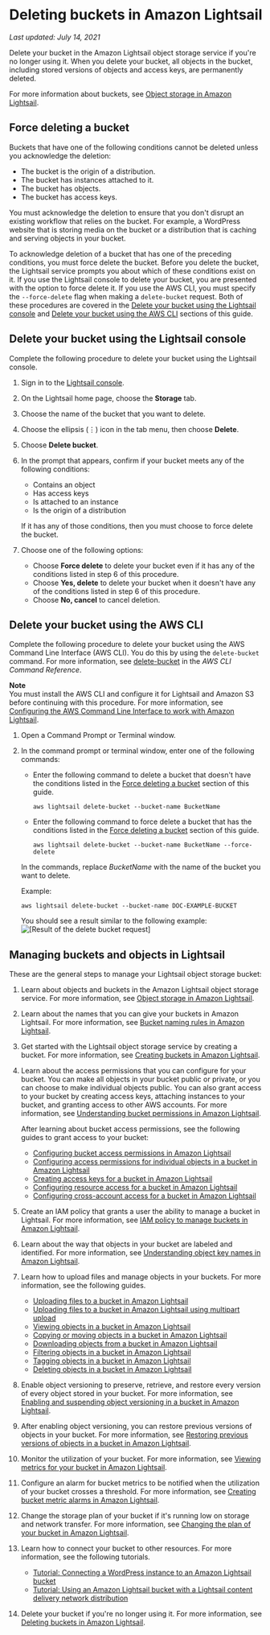 # Deleting buckets in Amazon Lightsail<a name="amazon-lightsail-deleting-buckets"></a>

 *Last updated: July 14, 2021* 

Delete your bucket in the Amazon Lightsail object storage service if you're no longer using it\. When you delete your bucket, all objects in the bucket, including stored versions of objects and access keys, are permanently deleted\.

For more information about buckets, see [Object storage in Amazon Lightsail](buckets-in-amazon-lightsail.md)\.

## Force deleting a bucket<a name="force-delete-bucket"></a>

Buckets that have one of the following conditions cannot be deleted unless you acknowledge the deletion:
+ The bucket is the origin of a distribution\.
+ The bucket has instances attached to it\.
+ The bucket has objects\.
+ The bucket has access keys\.

You must acknowledge the deletion to ensure that you don't disrupt an existing workflow that relies on the bucket\. For example, a WordPress website that is storing media on the bucket or a distribution that is caching and serving objects in your bucket\.

To acknowledge deletion of a bucket that has one of the preceding conditions, you must force delete the bucket\. Before you delete the bucket, the Lightsail service prompts you about which of these conditions exist on it\. If you use the Lightsail console to delete your bucket, you are presented with the option to force delete it\. If you use the AWS CLI, you must specify the `--force-delete` flag when making a `delete-bucket` request\. Both of these procedures are covered in the [Delete your bucket using the Lightsail console](#delete-bucket-using-lightsail-console) and [Delete your bucket using the AWS CLI](#delete-bucket-using-aws-cli) sections of this guide\.

## Delete your bucket using the Lightsail console<a name="delete-bucket-using-lightsail-console"></a>

Complete the following procedure to delete your bucket using the Lightsail console\.

1. Sign in to the [Lightsail console](https://lightsail.aws.amazon.com/)\.

1. On the Lightsail home page, choose the **Storage** tab\.

1. Choose the name of the bucket that you want to delete\.

1. Choose the ellipsis \(⋮\) icon in the tab menu, then choose **Delete**\.

1. Choose **Delete bucket**\.

1. In the prompt that appears, confirm if your bucket meets any of the following conditions:
   + Contains an object
   + Has access keys
   + Is attached to an instance
   + Is the origin of a distribution

   If it has any of those conditions, then you must choose to force delete the bucket\.

1. Choose one of the following options:
   + Choose **Force delete** to delete your bucket even if it has any of the conditions listed in step 6 of this procedure\.
   + Choose **Yes, delete** to delete your bucket when it doesn't have any of the conditions listed in step 6 of this procedure\.
   + Choose **No, cancel** to cancel deletion\.

## Delete your bucket using the AWS CLI<a name="delete-bucket-using-aws-cli"></a>

Complete the following procedure to delete your bucket using the AWS Command Line Interface \(AWS CLI\)\. You do this by using the `delete-bucket` command\. For more information, see [delete\-bucket](https://docs.aws.amazon.com/cli/latest/reference/lightsail/delete-bucket.html) in the *AWS CLI Command Reference*\.

**Note**  
You must install the AWS CLI and configure it for Lightsail and Amazon S3 before continuing with this procedure\. For more information, see [Configuring the AWS Command Line Interface to work with Amazon Lightsail](lightsail-how-to-set-up-and-configure-aws-cli.md)\.

1. Open a Command Prompt or Terminal window\.

1. In the command prompt or terminal window, enter one of the following commands:
   + Enter the following command to delete a bucket that doesn't have the conditions listed in the [Force deleting a bucket](#force-delete-bucket) section of this guide\.

     ```
     aws lightsail delete-bucket --bucket-name BucketName
     ```
   + Enter the following command to force delete a bucket that has the conditions listed in the [Force deleting a bucket](#force-delete-bucket) section of this guide\.

     ```
     aws lightsail delete-bucket --bucket-name BucketName --force-delete
     ```

   In the commands, replace *BucketName* with the name of the bucket you want to delete\.

   Example:

   ```
   aws lightsail delete-bucket --bucket-name DOC-EXAMPLE-BUCKET
   ```

   You should see a result similar to the following example:  
![\[Result of the delete bucket request\]](https://d9yljz1nd5001.cloudfront.net/en_us/cdafd3c2a6d9edfefee89eda217b0068/images/amazon-lightsail-delete-bucket-cli.png)

## Managing buckets and objects in Lightsail<a name="deleting-buckets-managing-buckets-and-objects"></a>

These are the general steps to manage your Lightsail object storage bucket:

1. Learn about objects and buckets in the Amazon Lightsail object storage service\. For more information, see [Object storage in Amazon Lightsail](buckets-in-amazon-lightsail.md)\.

1. Learn about the names that you can give your buckets in Amazon Lightsail\. For more information, see [Bucket naming rules in Amazon Lightsail](bucket-naming-rules-in-amazon-lightsail.md)\.

1. Get started with the Lightsail object storage service by creating a bucket\. For more information, see [Creating buckets in Amazon Lightsail](amazon-lightsail-creating-buckets.md)\.

1. Learn about the access permissions that you can configure for your bucket\. You can make all objects in your bucket public or private, or you can choose to make individual objects public\. You can also grant access to your bucket by creating access keys, attaching instances to your bucket, and granting access to other AWS accounts\. For more information, see [Understanding bucket permissions in Amazon Lightsail](amazon-lightsail-understanding-bucket-permissions.md)\.

   After learning about bucket access permissions, see the following guides to grant access to your bucket:
   + [Configuring bucket access permissions in Amazon Lightsail](amazon-lightsail-configuring-bucket-permissions.md)
   + [Configuring access permissions for individual objects in a bucket in Amazon Lightsail](amazon-lightsail-configuring-individual-object-access.md)
   + [Creating access keys for a bucket in Amazon Lightsail](amazon-lightsail-creating-bucket-access-keys.md)
   + [Configuring resource access for a bucket in Amazon Lightsail](amazon-lightsail-configuring-bucket-resource-access.md)
   + [Configuring cross\-account access for a bucket in Amazon Lightsail](amazon-lightsail-configuring-bucket-cross-account-access.md)

1. Create an IAM policy that grants a user the ability to manage a bucket in Lightsail\. For more information, see [IAM policy to manage buckets in Amazon Lightsail](amazon-lightsail-bucket-management-policies.md)\.

1. Learn about the way that objects in your bucket are labeled and identified\. For more information, see [Understanding object key names in Amazon Lightsail](understanding-bucket-object-key-names-in-amazon-lightsail.md)\.

1. Learn how to upload files and manage objects in your buckets\. For more information, see the following guides\.
   + [Uploading files to a bucket in Amazon Lightsail](amazon-lightsail-uploading-files-to-a-bucket.md)
   + [Uploading files to a bucket in Amazon Lightsail using multipart upload](amazon-lightsail-uploading-files-to-a-bucket-using-multipart-upload.md)
   + [Viewing objects in a bucket in Amazon Lightsail](amazon-lightsail-viewing-objects-in-a-bucket.md)
   + [Copying or moving objects in a bucket in Amazon Lightsail](amazon-lightsail-copying-moving-bucket-objects.md)
   + [Downloading objects from a bucket in Amazon Lightsail](amazon-lightsail-downloading-bucket-objects.md)
   + [Filtering objects in a bucket in Amazon Lightsail](amazon-lightsail-filtering-bucket-objects.md)
   + [Tagging objects in a bucket in Amazon Lightsail](amazon-lightsail-tagging-bucket-objects.md)
   + [Deleting objects in a bucket in Amazon Lightsail](amazon-lightsail-deleting-bucket-objects.md)

1. Enable object versioning to preserve, retrieve, and restore every version of every object stored in your bucket\. For more information, see [Enabling and suspending object versioning in a bucket in Amazon Lightsail](amazon-lightsail-managing-bucket-object-versioning.md)\.

1. After enabling object versioning, you can restore previous versions of objects in your bucket\. For more information, see [Restoring previous versions of objects in a bucket in Amazon Lightsail](amazon-lightsail-restoring-bucket-object-versions.md)\.

1. Monitor the utilization of your bucket\. For more information, see [Viewing metrics for your bucket in Amazon Lightsail](amazon-lightsail-viewing-bucket-metrics.md)\.

1. Configure an alarm for bucket metrics to be notified when the utilization of your bucket crosses a threshold\. For more information, see [Creating bucket metric alarms in Amazon Lightsail](amazon-lightsail-adding-bucket-metric-alarms.md)\.

1. Change the storage plan of your bucket if it's running low on storage and network transfer\. For more information, see [Changing the plan of your bucket in Amazon Lightsail](amazon-lightsail-changing-bucket-plans.md)\.

1. Learn how to connect your bucket to other resources\. For more information, see the following tutorials\.
   + [Tutorial: Connecting a WordPress instance to an Amazon Lightsail bucket](amazon-lightsail-connecting-buckets-to-wordpress.md)
   + [Tutorial: Using an Amazon Lightsail bucket with a Lightsail content delivery network distribution](amazon-lightsail-using-distributions-with-buckets.md)

1. Delete your bucket if you're no longer using it\. For more information, see [Deleting buckets in Amazon Lightsail](#amazon-lightsail-deleting-buckets)\.